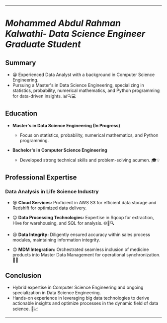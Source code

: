 

---

# *Mohammed Abdul Rahman Kalwathi- Data Science Engineer Graduate Student*

## Summary

- 😀 Experienced Data Analyst with a background in Computer Science Engineering.
- Pursuing a Master's in Data Science Engineering, specializing in statistics, probability, numerical mathematics, and Python programming for data-driven insights. 📊🔍💻

## Education

- **Master's in Data Science Engineering (In Progress)**
  - Focus on statistics, probability, numerical mathematics, and Python programming.

- **Bachelor's in Computer Science Engineering**
  - Developed strong technical skills and problem-solving acumen. 🎓💡

## Professional Expertise

### Data Analysis in Life Science Industry

- 😎 **Cloud Services:** Proficient in AWS S3 for efficient data storage and Redshift for optimized data delivery.

- 😊 **Data Processing Technologies:** Expertise in Sqoop for extraction, Hive for warehousing, and SQL for analysis. 🌐💾🔍

- 😃 **Data Integrity:** Diligently ensured accuracy within sales process modules, maintaining information integrity.

- 😊 **MDM Integration:** Orchestrated seamless inclusion of medicine products into Master Data Management for operational synchronization. 🔄🏥

## Conclusion

- Hybrid expertise in Computer Science Engineering and ongoing specialization in Data Science Engineering.
- Hands-on experience in leveraging big data technologies to derive actionable insights and optimize processes in the dynamic field of data science. 🚀📈

---
